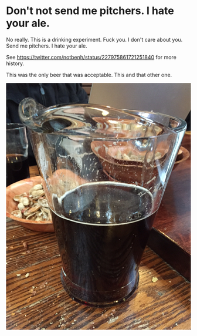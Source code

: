 Don't not send me pitchers.  I hate your ale.
=============================================

No really. This is a drinking experiment. Fuck you. I don't care about you. Send me pitchers. I hate your ale.

See https://twitter.com/notbenh/status/227975861721251840 for more history.

This was the only beer that was acceptable. This and that other one.

![Beeeeeeeeeeeeer](pitcher.jpg)

